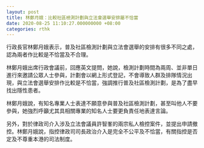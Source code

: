 ```yaml
---
layout: post
title: 林鄭月娥：比較社區檢測計劃與立法會選舉安排屬不恰當
date: 2020-08-25 11:10:27.000000000 +08:00
categories: rthk
---
```


行政長官林鄭月娥表示，普及社區檢測計劃與立法會選舉的安排有很多不同之處，認為兩者作比較是不恰當及不合理。

林鄭月娥出席行政會議前，回應英文提問，她說，檢測計劃時間為兩周、並非單日進行來邀請公眾人士參與，計劃會以網上形式登記，不會導致人群及排隊情況出現，與立法會選舉安排作比較是不恰當，強調推行普及社區檢測計劃，是為了盡早找出隱性患者。

林鄭月娥說，有知名專業人士表達不願意參與普及社區檢測計劃，甚至叫他人不要參與，她強烈呼籲尤其具相關專業的知名人士要更負責任地表達言論。

另外，對於律政司介入涉及立法會議員許智峯的兩宗私人檢控案件，並提出申請撤控。林鄭月娥說，指控律政司司長政治介入是完全不公平及不恰當，有關指控是否定及不尊重本港的司法制度。
